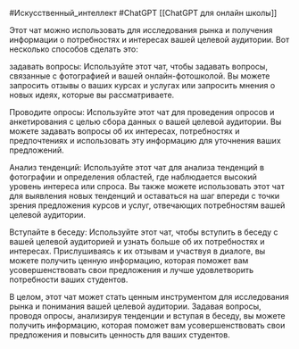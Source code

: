 #Искусственный_интеллект #ChatGPT 
[[ChatGPT для онлайн школы]]

Этот чат можно использовать для исследования рынка и получения информации о потребностях и интересах вашей целевой аудитории. Вот несколько способов сделать это:

задавать вопросы: Используйте этот чат, чтобы задавать вопросы, связанные с фотографией и вашей онлайн-фотошколой. Вы можете запросить отзывы о ваших курсах и услугах или запросить мнения о новых идеях, которые вы рассматриваете.

Проводите опросы: Используйте этот чат для проведения опросов и анкетирования с целью сбора данных о вашей целевой аудитории. Вы можете задавать вопросы об их интересах, потребностях и предпочтениях и использовать эту информацию для уточнения ваших предложений.

Анализ тенденций: Используйте этот чат для анализа тенденций в фотографии и определения областей, где наблюдается высокий уровень интереса или спроса. Вы также можете использовать этот чат для выявления новых тенденций и оставаться на шаг впереди с точки зрения предложения курсов и услуг, отвечающих потребностям вашей целевой аудитории.

Вступайте в беседу: Используйте этот чат, чтобы вступить в беседу с вашей целевой аудиторией и узнать больше об их потребностях и интересах. Прислушиваясь к их отзывам и участвуя в диалоге, вы можете получить ценную информацию, которая поможет вам усовершенствовать свои предложения и лучше удовлетворить потребности ваших студентов.

В целом, этот чат может стать ценным инструментом для исследования рынка и понимания вашей целевой аудитории. Задавая вопросы, проводя опросы, анализируя тенденции и вступая в беседу, вы можете получить информацию, которая поможет вам усовершенствовать свои предложения и повысить ценность для ваших студентов.